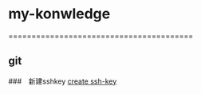 # my-konwledge

========================================
## git
###　新建sshkey
	[create ssh-key](./createsshkey.md)